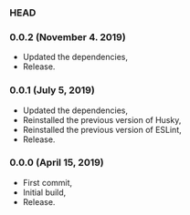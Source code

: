 ### HEAD

### 0.0.2 (November 4. 2019)

  * Updated the dependencies,
  * Release.


### 0.0.1 (July 5, 2019)

  * Updated the dependencies,
  * Reinstalled the previous version of Husky,
  * Reinstalled the previous version of ESLint,
  * Release.


### 0.0.0 (April 15, 2019)

  * First commit,
  * Initial build,
  * Release.

